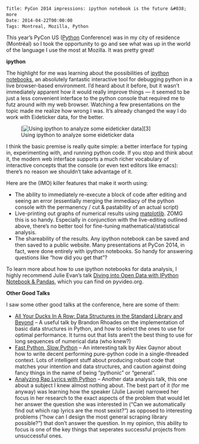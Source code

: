    Title: PyCon 2014 impressions: ipython notebook is the future &#038; more
    Date: 2014-04-22T00:00:00
    Tags: Montreal, Mozilla, Python


This year&#8217;s PyCon US ([Python][1] Conference) was in my city of residence (Montr&eacute;al) so I took the opportunity to go and see what was up in the world of the language I use the most at Mozilla. It was pretty great!

**ipython**

The highlight for me was learning about the possibilities of [ipython notebooks][2], an absolutely fantastic interactive tool for debugging python in a live browser-based environment. I&#8217;d heard about it before, but it wasn&#8217;t immediately apparent how it would really improve things &#8212; it seemed to be just a less convenient interface to the python console that required me to futz around with my web browser. Watching a few presentations on the topic made me realize how wrong I was. It&#8217;s already changed the way I do work with Eideticker data, for the better.  
<figure id="attachment_1042" style="width: 848px" class="wp-caption alignnone">[<img src="/files/2014/04/eideticker-ipython.png" alt="Using ipython to analyze some eideticker data" width="848" height="842" class="size-full wp-image-1042" srcset="/files/2014/04/eideticker-ipython-150x150.png 150w, /files/2014/04/eideticker-ipython-300x297.png 300w, /files/2014/04/eideticker-ipython.png 848w" sizes="(max-width: 848px) 100vw, 848px" />][3]<figcaption class="wp-caption-text">Using ipython to analyze some eideticker data</figcaption></figure>  
I think the basic premise is really quite simple: a better interface for typing in, experimenting with, and running python code. If you stop and think about it, the modern web interface supports a much richer vocabulary of interactive concepts that the console (or even text editors like emacs): there&#8217;s no reason we shouldn&#8217;t take advantage of it.

Here are the (IMO) killer features that make it worth using:

  * The ability to immediately re-execute a block of code after editing and seeing an error (essentially merging the immediacy of the python console with the permanency / cut &#038; pastability of an actual script) 
  * Live-printing out graphs of numerical results using [matplotlib][4]. ZOMG this is so handy. Especially in conjunction with the live-editing outlined above, there&#8217;s no better tool for fine-tuning mathematical/statistical analysis. 
  * The shareability of the results. Any ipython notebook can be saved and then saved to a public website. Many presentations at PyCon 2014, in fact, were done entirely with ipython notebooks. So handy for answering questions like &#8220;how did you get that&#8221;? 

To learn more about how to use ipython notebooks for data analysis, I highly recommend Julie Evan&#8217;s talk [Diving into Open Data with IPython Notebook &#038; Pandas][5], which you can find on pyvideo.org.

**Other Good Talks**

I saw some other good talks at the conference, here are some of them:

  * [All Your Ducks In A Row: Data Structures in the Standard Library and Beyond][6] &#8211; A useful talk by Brandon Rhoades on the implementation of basic data structures in Python, and how to select the ones to use for optimal performance. It turns out that lists aren&#8217;t the best thing to use for long sequences of numerical data (who knew?)
  * [Fast Python, Slow Python][7] &#8211; An interesting talk by Alex Gaynor about how to write decent performing pure-python code in a single-threaded context. Lots of intelligent stuff about producing robust code that matches your intention and data structures, and caution against doing fancy things in the name of being &#8220;pythonic&#8221; or &#8220;general&#8221;.
  * [Analyzing Rap Lyrics with Python][8] &#8211; Another data analysis talk, this one about a subject I knew almost nothing about. The best part of it (for me anyway) was learning how the speaker (Julie Lavoie) narrowed her focus in her research to the exact aspects of the problem that would let her answer the question she was interested in (&#8220;Can we automatically find out which rap lyrics are the most sexist?&#8221;) as opposed to interesting problems (&#8220;how can I design the most general scraping library possible?&#8221;) that don&#8217;t answer the question. In my opinion, this ability to focus is one of the key things that seperates successful projects from unsuccessful ones.

 [1]: http://python.org
 [2]: http://ipython.org/
 [3]: /files/2014/04/eideticker-ipython.png
 [4]: http://matplotlib.org/
 [5]: http://pyvideo.org/video/2657/diving-into-open-data-with-ipython-notebook-pan-0
 [6]: http://pyvideo.org/video/2571/all-your-ducks-in-a-row-data-structures-in-the-s
 [7]: http://pyvideo.org/video/2627/fast-python-slow-python
 [8]: http://pyvideo.org/video/2658/analyzing-rap-lyrics-with-python